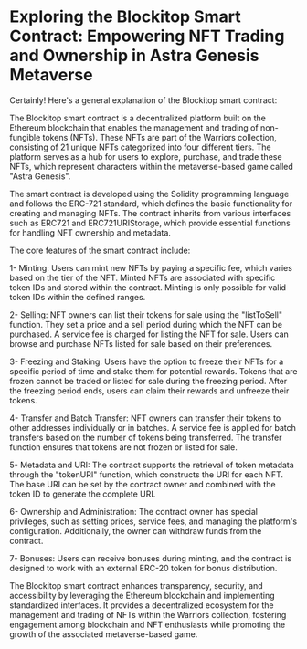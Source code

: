 # Exploring the Blockitop Smart Contract: Empowering NFT Trading and Ownership in Astra Genesis Metaverse
 

Certainly! Here's a general explanation of the Blockitop smart contract:


The Blockitop smart contract is a decentralized platform built on the Ethereum blockchain that enables the management and trading of non-fungible tokens (NFTs). These NFTs are part of the Warriors collection, consisting of 21 unique NFTs categorized into four different tiers. The platform serves as a hub for users to explore, purchase, and trade these NFTs, which represent characters within the metaverse-based game called "Astra Genesis".
 

The smart contract is developed using the Solidity programming language and follows the ERC-721 standard, which defines the basic functionality for creating and managing NFTs. The contract inherits from various interfaces such as ERC721 and ERC721URIStorage, which provide essential functions for handling NFT ownership and metadata.


The core features of the smart contract include:


1- Minting: Users can mint new NFTs by paying a specific fee, which varies based on the tier of the NFT. Minted NFTs are associated with specific token IDs and stored within the contract. Minting is only possible for valid token IDs within the defined ranges.


2- Selling: NFT owners can list their tokens for sale using the "listToSell" function. They set a price and a sell period during which the NFT can be purchased. A service fee is charged for listing the NFT for sale. Users can browse and purchase NFTs listed for sale based on their preferences.


3- Freezing and Staking: Users have the option to freeze their NFTs for a specific period of time and stake them for potential rewards. Tokens that are frozen cannot be traded or listed for sale during the freezing period. After the freezing period ends, users can claim their rewards and unfreeze their tokens.


4- Transfer and Batch Transfer: NFT owners can transfer their tokens to other addresses individually or in batches. A service fee is applied for batch transfers based on the number of tokens being transferred. The transfer function ensures that tokens are not frozen or listed for sale.


5- Metadata and URI: The contract supports the retrieval of token metadata through the "tokenURI" function, which constructs the URI for each NFT. The base URI can be set by the contract owner and combined with the token ID to generate the complete URI.


6- Ownership and Administration: The contract owner has special privileges, such as setting prices, service fees, and managing the platform's configuration. Additionally, the owner can withdraw funds from the contract.


7- Bonuses: Users can receive bonuses during minting, and the contract is designed to work with an external ERC-20 token for bonus distribution.


The Blockitop smart contract enhances transparency, security, and accessibility by leveraging the Ethereum blockchain and implementing standardized interfaces. It provides a decentralized ecosystem for the management and trading of NFTs within the Warriors collection, fostering engagement among blockchain and NFT enthusiasts while promoting the growth of the associated metaverse-based game.